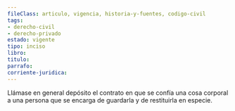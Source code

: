 ```yaml
---
fileClass: articulo, vigencia, historia-y-fuentes, codigo-civil
tags:
- derecho-civil
- derecho-privado
estado: vigente
tipo: inciso
libro:
titulo:
parrafo:
corriente-juridica:
---
```

Llámase en general depósito el contrato en que se confía una cosa corporal a una persona que se encarga de guardarla y de restituirla en especie.